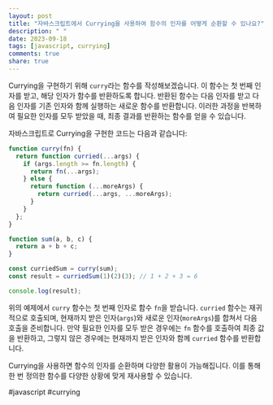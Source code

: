 ```yaml
---
layout: post
title: "자바스크립트에서 Currying을 사용하여 함수의 인자를 어떻게 순환할 수 있나요?"
description: " "
date: 2023-09-18
tags: [javascript, currying]
comments: true
share: true
---
```


Currying을 구현하기 위해 `curry`라는 함수를 작성해보겠습니다. 이 함수는 첫 번째 인자를 받고, 해당 인자가 함수를 반환하도록 합니다. 반환된 함수는 다음 인자를 받고 다음 인자를 기존 인자와 함께 실행하는 새로운 함수를 반환합니다. 이러한 과정을 반복하여 필요한 인자를 모두 받았을 때, 최종 결과를 반환하는 함수를 얻을 수 있습니다.

자바스크립트로 Currying을 구현한 코드는 다음과 같습니다:

```javascript
function curry(fn) {
  return function curried(...args) {
    if (args.length >= fn.length) {
      return fn(...args);
    } else {
      return function (...moreArgs) {
        return curried(...args, ...moreArgs);
      }
    }
  };
}

function sum(a, b, c) {
  return a + b + c;
}

const curriedSum = curry(sum);
const result = curriedSum(1)(2)(3); // 1 + 2 + 3 = 6

console.log(result);
```

위의 예제에서 `curry` 함수는 첫 번째 인자로 함수 `fn`을 받습니다. `curried` 함수는 재귀적으로 호출되며, 현재까지 받은 인자(`args`)와 새로운 인자(`moreArgs`)를 합쳐서 다음 호출을 준비합니다. 만약 필요한 인자를 모두 받은 경우에는 `fn` 함수를 호출하여 최종 값을 반환하고, 그렇지 않은 경우에는 현재까지 받은 인자와 함께 `curried` 함수를 반환합니다.

Currying을 사용하면 함수의 인자를 순환하며 다양한 활용이 가능해집니다. 이를 통해 한 번 정의한 함수를 다양한 상황에 맞게 재사용할 수 있습니다.

#javascript #currying